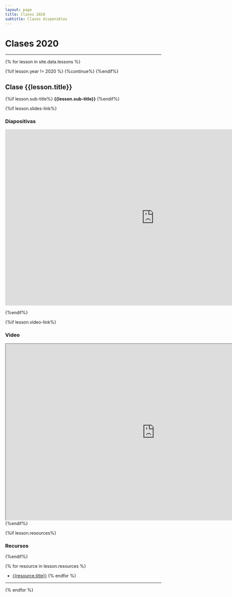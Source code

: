 ```yaml
---
layout: page
title: Clases 2020
subtitle: Clases disponibles
---
```


# Clases 2020
___


{% for lesson in site.data.lessons %}

{%if lesson.year != 2020 %}
  {%continue%}
{%endif%}

## Clase {{lesson.title}}

{%if lesson.sub-title%}
__{{lesson.sub-title}}__
{%endif%}

{%if lesson.slides-link%}

### Diapositivas

<div class="responsive-wrap">
<!-- this is the embed code provided by Google -->
  <iframe src="https://docs.google.com/presentation/d/{{lesson.slides-link}}/embed?start=false&loop=false&delayms=3000" frameborder="0" width="960" height="569" allowfullscreen="true" mozallowfullscreen="true" webkitallowfullscreen="true"></iframe>
<!-- Google embed ends -->
</div>

{%endif%}

{%if lesson.video-link%}

### Video

<div class="responsive-wrap">
<iframe src="https://drive.google.com/file/d/{{lesson.video-link}}/preview"
width="960" height="569" allowfullscreen></iframe>
</div>
{%endif%}

{%if lesson.resources%}

### Recursos

{%endif%}

{% for resource in lesson.resources %}
- [{{resource.title}}]({{resource.link}})
{% endfor %}

___

{% endfor %}


